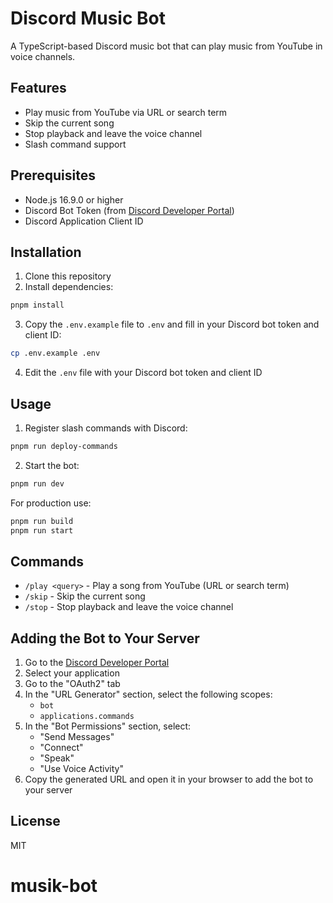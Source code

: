 # Discord Music Bot

A TypeScript-based Discord music bot that can play music from YouTube in voice channels.

## Features

- Play music from YouTube via URL or search term
- Skip the current song
- Stop playback and leave the voice channel
- Slash command support

## Prerequisites

- Node.js 16.9.0 or higher
- Discord Bot Token (from [Discord Developer Portal](https://discord.com/developers/applications))
- Discord Application Client ID

## Installation

1. Clone this repository
2. Install dependencies:

```bash
pnpm install
```

3. Copy the `.env.example` file to `.env` and fill in your Discord bot token and client ID:

```bash
cp .env.example .env
```

4. Edit the `.env` file with your Discord bot token and client ID

## Usage

1. Register slash commands with Discord:

```bash
pnpm run deploy-commands
```

2. Start the bot:

```bash
pnpm run dev
```

For production use:

```bash
pnpm run build
pnpm run start
```

## Commands

- `/play <query>` - Play a song from YouTube (URL or search term)
- `/skip` - Skip the current song
- `/stop` - Stop playback and leave the voice channel

## Adding the Bot to Your Server

1. Go to the [Discord Developer Portal](https://discord.com/developers/applications)
2. Select your application
3. Go to the "OAuth2" tab
4. In the "URL Generator" section, select the following scopes:
   - `bot`
   - `applications.commands`
5. In the "Bot Permissions" section, select:
   - "Send Messages"
   - "Connect"
   - "Speak"
   - "Use Voice Activity"
6. Copy the generated URL and open it in your browser to add the bot to your server

## License

MIT
# musik-bot
